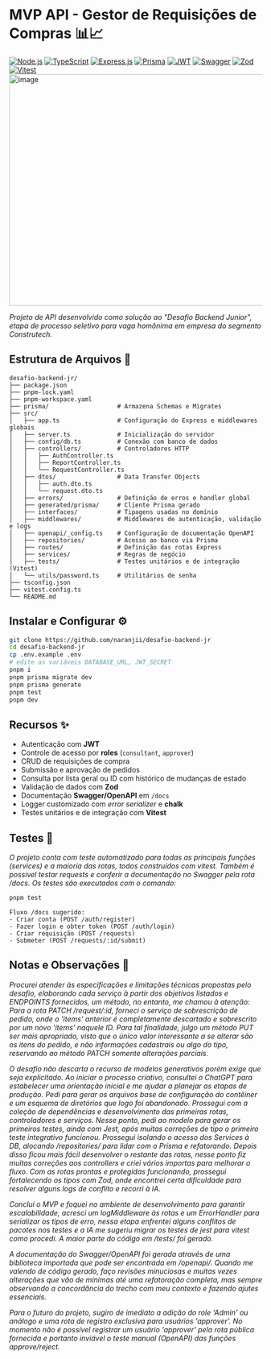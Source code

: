 <h1>MVP API - Gestor de Requisições de Compras 📊📈</h1>

[![Node.js](https://img.shields.io/badge/Node.js-20.x-43853D?style=for-the-badge&logo=node.js&logoColor=white)](https://nodejs.org/)
[![TypeScript](https://img.shields.io/badge/TypeScript-5.x-007ACC?style=for-the-badge&logo=typescript&logoColor=white)](https://www.typescriptlang.org/)
[![Express.js](https://img.shields.io/badge/Express.js-404D59?style=for-the-badge&logo=express&logoColor=white)](https://expressjs.com/)
[![Prisma](https://img.shields.io/badge/Prisma-3982CE?style=for-the-badge&logo=Prisma&logoColor=white)](https://www.prisma.io/)
[![JWT](https://img.shields.io/badge/JWT-orange?style=for-the-badge&logo=jsonwebtokens&logoColor=white)](https://jwt.io/)
[![Swagger](https://img.shields.io/badge/Swagger-85EA2D?style=for-the-badge&logo=swagger&logoColor=black)](https://swagger.io/)
[![Zod](https://img.shields.io/badge/Zod-4.x-3068B7?style=for-the-badge&logo=Zod&logoColor=white)](https://zod.dev/)
[![Vitest](https://img.shields.io/badge/Vitest-6E9F18?style=for-the-badge&logo=vitest&logoColor=white)](https://vitest.dev/)
<img width="950" height="460" alt="image" src="https://github.com/user-attachments/assets/5e86955b-625e-4799-956a-5f6e6d8a0c5b" />


<i>Projeto de API desenvolvido como solução ao "Desafio Backend Junior", etapa de processo seletivo para vaga homônima em empresa do segmento Construtech.</i>

<h2>Estrutura de Arquivos 📂</h2>


```
desafio-backend-jr/
├── package.json
├── pnpm-lock.yaml
├── pnpm-workspace.yaml
├── prisma/                   # Armazena Schemas e Migrates
├── src/
│   ├── app.ts                # Configuração do Express e middlewares globais
│   ├── server.ts             # Inicialização do servidor
│   ├── config/db.ts          # Conexão com banco de dados
│   ├── controllers/          # Controladores HTTP
│   │   ├── AuthController.ts
│   │   ├── ReportController.ts
│   │   └── RequestController.ts
│   ├── dtos/                 # Data Transfer Objects
│   │   ├── auth.dto.ts
│   │   └── request.dto.ts
│   ├── errors/               # Definição de erros e handler global
│   ├── generated/prisma/     # Cliente Prisma gerado
│   ├── interfaces/           # Tipagens usadas no domínio
│   ├── middlewares/          # Middlewares de autenticação, validação e logs
│   ├── openapi/_config.ts    # Configuração de documentação OpenAPI
│   ├── repositories/         # Acesso ao banco via Prisma
│   ├── routes/               # Definição das rotas Express
│   ├── services/             # Regras de negócio
│   ├── tests/                # Testes unitários e de integração (Vitest)
│   └── utils/password.ts     # Utilitários de senha
├── tsconfig.json
├── vitest.config.ts
└── README.md
```


<h2>Instalar e Configurar ⚙️</h2>

```bash
git clone https://github.com/naranjii/desafio-backend-jr
cd desafio-backend-jr
cp .env.example .env
# edite as variáveis DATABASE_URL, JWT_SECRET
pnpm i
pnpm prisma migrate dev
pnpm prisma generate
pnpm test
pnpm dev
```

<h2>Recursos ✨</h2>
<ul>
  <li>Autenticação com <strong>JWT</strong></li>
  <li>Controle de acesso por <strong>roles</strong> (<code>consultant</code>, <code>approver</code>)</li>
  <li>CRUD de requisições de compra</li>
  <li>Submissão e aprovação de pedidos</li>
  <li>Consulta por lista geral ou ID com histórico de mudanças de estado </li>
  <li>Validação de dados com <strong>Zod</strong></li>
  <li>Documentação <strong>Swagger/OpenAPI</strong> em <code>/docs</code></li>
  <li>Logger customizado com <em>error serializer</em> e <strong>chalk</strong></li>
  <li>Testes unitários e de integração com <strong>Vitest</strong></li>
</ul>
<h2>Testes 🧪</h2>
<p><i>O projeto conta com teste automatizado para todas as principais funções (services) e a maioria das rotas, todos construídos com vitest. Também é possível testar requests e conferir a documentação no Swagger pela rota /docs. Os testes são executados com o comando:</i></p>

```bash
pnpm test
```
```
Fluxo /docs sugerido:
- Criar conta (POST /auth/register)
- Fazer login e obter token (POST /auth/login)
- Criar requisição (POST /requests)
- Submeter (POST /requests/:id/submit)
```

<h2>Notas e Observações 📝</h2>
<i><p>Procurei atender às especificações e limitações técnicas propostas pelo desafio, elaborando cada serviço à partir dos objetivos listados e ENDPOINTS fornecidos, um método, no entanto, me chamou à atenção: <i>Para a rota PATCH /request/:id</i>, forneci o serviço de sobrescrição de pedido, onde o 'items' anterior é completamente descartado e sobrescrito por um novo 'items' naquele ID. Para tal finalidade, julgo um método PUT ser mais apropriado, visto que o único valor interessante a se alterar são os itens do pedido, e não informações cadastrais ou algo do tipo, reservando ao método PATCH somente alterações parciais.</p>
<p>O desafio não descarta o recurso de modelos generativos porém exige que seja explicitado. Ao iniciar o processo criativo, consultei o ChatGPT para estabelecer uma orientação inicial e me ajudar a planejar as etapas de produção. Pedi para gerar os arquivos base de configuração do contêiner e um esquema de diretórios que logo foi abandonado. Prossegui com a coleção de dependências e desenvolvimento das primeiras rotas, controladores e serviços. Nesse ponto, pedi ao modelo para gerar os primeiros testes, ainda com Jest, após muitas correções de tipo o primeiro teste integrativo funcionou. Prossegui isolando o acesso dos Services à DB, alocando /repositories/ para lidar com o Prisma e refatorando. Depois disso ficou mais fácil desenvolver o restante das rotas, nesse ponto fiz muitas correções aos controllers e criei vários importas para melhorar o fluxo. Com as rotas prontas e protegidas funcionando, prossegui fortalecendo os tipos com Zod, onde encontrei certa dificuldade para resolver alguns logs de conflito e recorri à IA.</p>
<p>Concluí o MVP e foquei no ambiente de desenvolvimento para garantir escalabilidade, acresci um logMiddleware às rotas e um ErrorHandler para serializar os tipos de erro, nessa etapa enfrentei alguns conflitos de pacotes nos testes e a IA me sugeriu migrar os testes de jest para vitest como procedi. A maior parte do código em /tests/ foi gerado.</p>
<p>A documentação do Swagger/OpenAPI foi gerada através de uma biblioteca importada que pode ser encontrada em /openapi/. Quando me valendo de código gerado, faço revisões minuciosas e muitas vezes alterações que vão de mínimas até uma refatoração completa, mas sempre observando a concordância do trecho com meu contexto e fazendo ajutes essenciais.</p>
<p>Para o futuro do projeto, sugiro de imediato a adição do role 'Admin' ou análogo e uma rota de registro exclusiva para usuários 'approver'. No momento não é possível registrar um usuário 'approver' pela rota pública fornecida e portanto inviável o teste manual (OpenAPI) das funções approve/reject.</p></i>
